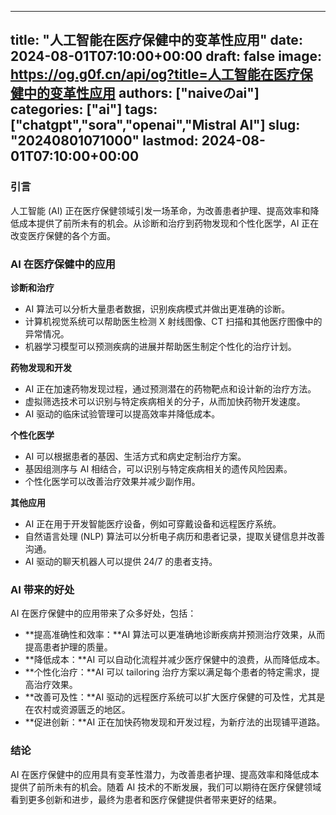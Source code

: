 
---
title: "人工智能在医疗保健中的变革性应用"
date: 2024-08-01T07:10:00+00:00
draft: false
image: https://og.g0f.cn/api/og?title=人工智能在医疗保健中的变革性应用
authors: ["naiveのai"]
categories: ["ai"]
tags: ["chatgpt","sora","openai","Mistral AI"]
slug: "20240801071000"
lastmod: 2024-08-01T07:10:00+00:00
---
### 引言

人工智能 (AI) 正在医疗保健领域引发一场革命，为改善患者护理、提高效率和降低成本提供了前所未有的机会。从诊断和治疗到药物发现和个性化医学，AI 正在改变医疗保健的各个方面。

### AI 在医疗保健中的应用

**诊断和治疗**

* AI 算法可以分析大量患者数据，识别疾病模式并做出更准确的诊断。
* 计算机视觉系统可以帮助医生检测 X 射线图像、CT 扫描和其他医疗图像中的异常情况。
* 机器学习模型可以预测疾病的进展并帮助医生制定个性化的治疗计划。

**药物发现和开发**

* AI 正在加速药物发现过程，通过预测潜在的药物靶点和设计新的治疗方法。
* 虚拟筛选技术可以识别与特定疾病相关的分子，从而加快药物开发速度。
* AI 驱动的临床试验管理可以提高效率并降低成本。

**个性化医学**

* AI 可以根据患者的基因、生活方式和病史定制治疗方案。
* 基因组测序与 AI 相结合，可以识别与特定疾病相关的遗传风险因素。
* 个性化医学可以改善治疗效果并减少副作用。

**其他应用**

* AI 正在用于开发智能医疗设备，例如可穿戴设备和远程医疗系统。
* 自然语言处理 (NLP) 算法可以分析电子病历和患者记录，提取关键信息并改善沟通。
* AI 驱动的聊天机器人可以提供 24/7 的患者支持。

### AI 带来的好处

AI 在医疗保健中的应用带来了众多好处，包括：

* **提高准确性和效率：**AI 算法可以更准确地诊断疾病并预测治疗效果，从而提高患者护理的质量。
* **降低成本：**AI 可以自动化流程并减少医疗保健中的浪费，从而降低成本。
* **个性化治疗：**AI 可以 tailoring 治疗方案以满足每个患者的特定需求，提高治疗效果。
* **改善可及性：**AI 驱动的远程医疗系统可以扩大医疗保健的可及性，尤其是在农村或资源匮乏的地区。
* **促进创新：**AI 正在加快药物发现和开发过程，为新疗法的出现铺平道路。

### 结论

AI 在医疗保健中的应用具有变革性潜力，为改善患者护理、提高效率和降低成本提供了前所未有的机会。随着 AI 技术的不断发展，我们可以期待在医疗保健领域看到更多创新和进步，最终为患者和医疗保健提供者带来更好的结果。